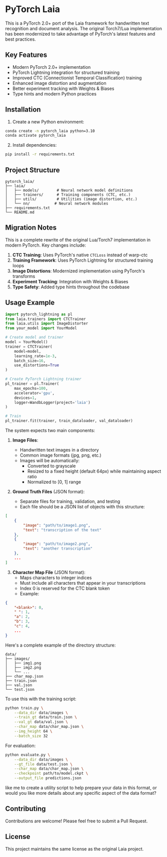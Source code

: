 # PyTorch Laia

This is a PyTorch 2.0+ port of the Laia framework for handwritten text recognition and document analysis. The original Torch7/Lua implementation has been modernized to take advantage of PyTorch's latest features and best practices.

## Key Features

- Modern PyTorch 2.0+ implementation
- PyTorch Lightning integration for structured training
- Improved CTC (Connectionist Temporal Classification) training
- Enhanced image distortion and augmentation
- Better experiment tracking with Weights & Biases
- Type hints and modern Python practices

## Installation

1. Create a new Python environment:
```bash
conda create -n pytorch_laia python=3.10
conda activate pytorch_laia
```

2. Install dependencies:
```bash
pip install -r requirements.txt
```

## Project Structure

```
pytorch_laia/
├── laia/
│   ├── models/        # Neural network model definitions
│   ├── trainers/      # Training components (CTC, etc.)
│   ├── utils/         # Utilities (image distortion, etc.)
│   └── nn/           # Neural network modules
├── requirements.txt
└── README.md
```

## Migration Notes

This is a complete rewrite of the original Lua/Torch7 implementation in modern PyTorch. Key changes include:

1. **CTC Training**: Uses PyTorch's native `CTCLoss` instead of warp-ctc
2. **Training Framework**: Uses PyTorch Lightning for structured training loops
3. **Image Distortions**: Modernized implementation using PyTorch's transforms
4. **Experiment Tracking**: Integration with Weights & Biases
5. **Type Safety**: Added type hints throughout the codebase

## Usage Example

```python
import pytorch_lightning as pl
from laia.trainers import CTCTrainer
from laia.utils import ImageDistorter
from your_model import YourModel

# Create model and trainer
model = YourModel()
trainer = CTCTrainer(
    model=model,
    learning_rate=1e-3,
    batch_size=16,
    use_distortions=True
)

# Create PyTorch Lightning trainer
pl_trainer = pl.Trainer(
    max_epochs=100,
    accelerator='gpu',
    devices=1,
    logger=WandbLogger(project='laia')
)

# Train
pl_trainer.fit(trainer, train_dataloader, val_dataloader)
```


The system expects two main components:

1. **Image Files**:
   - Handwritten text images in a directory
   - Common image formats (jpg, png, etc.)
   - Images will be automatically:
     - Converted to grayscale
     - Resized to a fixed height (default 64px) while maintaining aspect ratio
     - Normalized to [0, 1] range

2. **Ground Truth Files** (JSON format):
   - Separate files for training, validation, and testing
   - Each file should be a JSON list of objects with this structure:
```json
[
    {
        "image": "path/to/image1.png",
        "text": "transcription of the text"
    },
    {
        "image": "path/to/image2.png",
        "text": "another transcription"
    },
    ...
]
```

3. **Character Map File** (JSON format):
   - Maps characters to integer indices
   - Must include all characters that appear in your transcriptions
   - Index 0 is reserved for the CTC blank token
   - Example:
```json
{
    "<blank>": 0,
    " ": 1,
    "a": 2,
    "b": 3,
    "c": 4,
    ...
}
```

Here's a complete example of the directory structure:

```
data/
├── images/
│   ├── img1.png
│   ├── img2.png
│   └── ...
├── char_map.json
├── train.json
├── val.json
└── test.json
```

To use this with the training script:

```bash
python train.py \
    --data_dir data/images \
    --train_gt data/train.json \
    --val_gt data/val.json \
    --char_map data/char_map.json \
    --img_height 64 \
    --batch_size 32
```

For evaluation:

```bash
python evaluate.py \
    --data_dir data/images \
    --gt_file data/test.json \
    --char_map data/char_map.json \
    --checkpoint path/to/model.ckpt \
    --output_file predictions.json
```

like me to create a utility script to help prepare your data in this format, or would you like more details about any specific aspect of the data format?


## Contributing

Contributions are welcome! Please feel free to submit a Pull Request.

## License

This project maintains the same license as the original Laia project. 